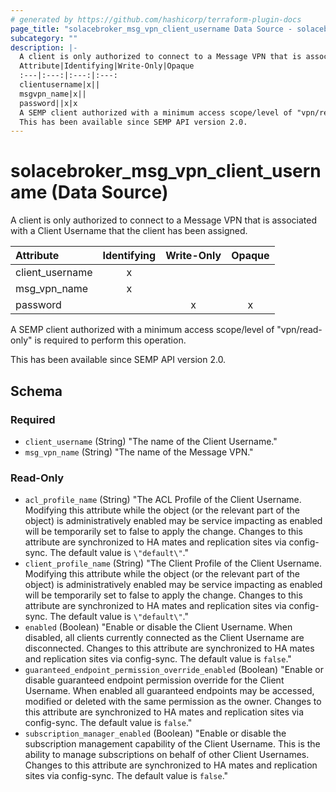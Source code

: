 ```yaml
---
# generated by https://github.com/hashicorp/terraform-plugin-docs
page_title: "solacebroker_msg_vpn_client_username Data Source - solacebroker"
subcategory: ""
description: |-
  A client is only authorized to connect to a Message VPN that is associated with a Client Username that the client has been assigned.
  Attribute|Identifying|Write-Only|Opaque
  :---|:---:|:---:|:---:
  clientusername|x||
  msgvpn_name|x||
  password||x|x
  A SEMP client authorized with a minimum access scope/level of "vpn/read-only" is required to perform this operation.
  This has been available since SEMP API version 2.0.
---
```


# solacebroker_msg_vpn_client_username (Data Source)

A client is only authorized to connect to a Message VPN that is associated with a Client Username that the client has been assigned.


Attribute|Identifying|Write-Only|Opaque
:---|:---:|:---:|:---:
client_username|x||
msg_vpn_name|x||
password||x|x



A SEMP client authorized with a minimum access scope/level of "vpn/read-only" is required to perform this operation.

This has been available since SEMP API version 2.0.



<!-- schema generated by tfplugindocs -->
## Schema

### Required

- `client_username` (String) "The name of the Client Username."
- `msg_vpn_name` (String) "The name of the Message VPN."

### Read-Only

- `acl_profile_name` (String) "The ACL Profile of the Client Username. Modifying this attribute while the object (or the relevant part of the object) is administratively enabled may be service impacting as enabled will be temporarily set to false to apply the change. Changes to this attribute are synchronized to HA mates and replication sites via config-sync. The default value is `\"default\"`."
- `client_profile_name` (String) "The Client Profile of the Client Username. Modifying this attribute while the object (or the relevant part of the object) is administratively enabled may be service impacting as enabled will be temporarily set to false to apply the change. Changes to this attribute are synchronized to HA mates and replication sites via config-sync. The default value is `\"default\"`."
- `enabled` (Boolean) "Enable or disable the Client Username. When disabled, all clients currently connected as the Client Username are disconnected. Changes to this attribute are synchronized to HA mates and replication sites via config-sync. The default value is `false`."
- `guaranteed_endpoint_permission_override_enabled` (Boolean) "Enable or disable guaranteed endpoint permission override for the Client Username. When enabled all guaranteed endpoints may be accessed, modified or deleted with the same permission as the owner. Changes to this attribute are synchronized to HA mates and replication sites via config-sync. The default value is `false`."
- `subscription_manager_enabled` (Boolean) "Enable or disable the subscription management capability of the Client Username. This is the ability to manage subscriptions on behalf of other Client Usernames. Changes to this attribute are synchronized to HA mates and replication sites via config-sync. The default value is `false`."
